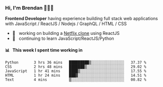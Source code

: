 ### Hi, I'm Brendan 👨🏻‍💻

<b>Frontend Developer</b> having experience building full stack web applications with JavaScript / ReactJS / Nodejs / GraphQL / HTML / CSS</p>

 - 🚀 	&nbsp; working on building a [Netflix clone](https://github.com/brendantfinn/netflix-clone) using ReactJS
 - 🌱 	&nbsp; continuing to learn JavaScript/ReactJS/Python

 
 
#### 📊 	&nbsp; This week I spent time working in
<!--START_SECTION:waka-->
```text
Python       3 hrs 36 mins   █████████▒░░░░░░░░░░░░░░░   37.37 % 
CSS          2 hrs 48 mins   ███████▒░░░░░░░░░░░░░░░░░   29.02 % 
JavaScript   1 hr 41 mins    ████▒░░░░░░░░░░░░░░░░░░░░   17.55 % 
HTML         1 hr 24 mins    ███▓░░░░░░░░░░░░░░░░░░░░░   14.51 % 
Text         4 mins          ▒░░░░░░░░░░░░░░░░░░░░░░░░   00.82 % 
```
<!--END_SECTION:waka-->
